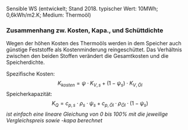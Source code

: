 Sensible WS (entwickelt; Stand 2018. typischer Wert: 10MWh; 0,6kWh/m2.K; Medium: Thermoöl)

### Zusammenhang zw. Kosten, Kapa., und Schüttdichte
Wegen der höhen Kosten des Thermoöls werden in dem Speicher auch günstige Feststoffe als Kostenminderung reingeschüttet. Das Verhältnis zwischen den beiden Stoffen verändert die Gesamtkosten und die Speicherdichte.

Spezifische Kosten: $$K_{kosten} = \psi \cdot K_{V,s} + (1-\psi_s) \cdot K_{V,Öl}$$
Speicherkapazität: $$K_Q = c_{p,s} \cdot \rho_s \cdot \psi_s + c_{p,Öl} \cdot \rho_{Öl} \cdot (1-\psi_s)$$
*ist einfach eine lineare Gleichung von 0 bis 100% mit die jeweilige Vergleichspreis sowie -kapa berechnet*